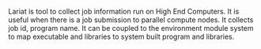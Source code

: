 Lariat is tool to collect job information run on High End Computers.  It is useful when there
is a job submission to parallel compute nodes.  It collects job id, program name.  It can be
coupled to the environment module system to map executable and libraries to system built program
and libraries.

